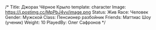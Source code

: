/*
Title: Джорах Чёрное Крыло
template: character
Image: https://i.postimg.cc/MpPbJ4vv/image.png
Status: Жив
Race: Человек
Gender: Мужской
Class: Пенсионер разбойник
Friends: Маттиас Шоу (ученик)
Weight: 10
PlayedBy: Олег Сафронов
*/